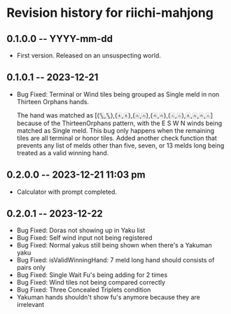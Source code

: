# Revision history for riichi-mahjong

## 0.1.0.0 -- YYYY-mm-dd

* First version. Released on an unsuspecting world.

## 0.1.0.1 -- 2023-12-21

* Bug Fixed: Terminal or Wind tiles being grouped as Single meld in
  non Thirteen Orphans hands.

  The hand was matched as [(🀛,🀛),(🀀,🀀),(🀁,🀁),(🀂,🀂),(🀃,🀃),🀀,🀁,🀂,🀃]
  because of the ThirteenOrphans pattern, with the E S W N winds
  being matched as Single meld. This bug only happens when the
  remaining tiles are all terminal or honor tiles. Added another check
  function that prevents any list of melds other than five, seven, or
  13 melds long being treated as a valid winning hand.

## 0.2.0.0 -- 2023-12-21 11:03 pm

* Calculator with prompt completed.

## 0.2.0.1 -- 2023-12-22

* Bug Fixed: Doras not showing up in Yaku list
* Bug Fixed: Self wind input not being registered
* Bug Fixed: Normal yakus still being shown when there's a Yakuman yaku
* Bug Fixed: isValidWinningHand: 7 meld long hand should consists of
  pairs only
* Bug Fixed: Single Wait Fu's being adding for 2 times
* Bug Fixed: Wind tiles not being compared correctly
* Bug Fixed: Three Concealed Triplets condition
* Yakuman hands shouldn't show fu's anymore because they are irrelevant
